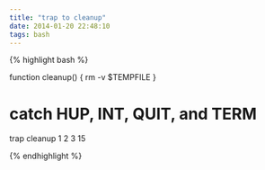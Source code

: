 ```yaml
---
title: "trap to cleanup"
date: 2014-01-20 22:48:10
tags: bash
---
```


<p>
{% highlight bash %}

function cleanup() {
 rm -v $TEMPFILE
}

# catch HUP, INT, QUIT, and TERM
trap cleanup 1 2 3 15

{% endhighlight %}
</p>
